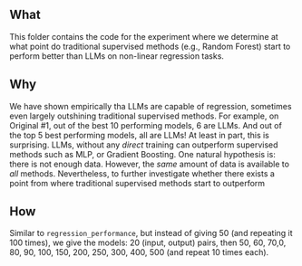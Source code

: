 ## What
This folder contains the code for the experiment where we determine at what point do traditional supervised methods (e.g., Random Forest) start to perform better than LLMs on non-linear regression tasks.

## Why
We have shown empirically tha LLMs are capable of regression, sometimes even largely outshining traditional supervised methods. For example, on Original #1, out of the best 10 performing models, 6 are LLMs. And out of the top 5 best performing models, all are LLMs!
At least in part, this is surprising. LLMs, without any *direct* training can outperform supervised methods such as MLP, or Gradient Boosting. 
One natural hypothesis is: there is not enough data. However, the *same* amount of data is available to *all* methods.
Nevertheless, to further investigate whether there exists a point from where traditional supervised methods start to outperform 

## How
Similar to `regression_performance`, but instead of giving 50 (and repeating it 100 times), we give the models: 20 (input, output) pairs, then 50, 60, 70,0, 80, 90, 100, 150, 200, 250, 300, 400, 500 (and repeat 10 times each).